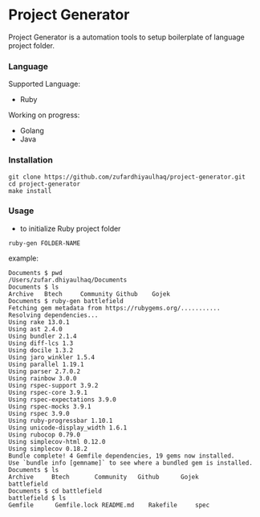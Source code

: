 # Project Generator
Project Generator is a automation tools to setup boilerplate of language project folder.

### Language
Supported Language:
- Ruby

Working on progress:
- Golang
- Java

### Installation
``` 
git clone https://github.com/zufardhiyaulhaq/project-generator.git
cd project-generator
make install
```

### Usage
- to initialize Ruby project folder
```
ruby-gen FOLDER-NAME
```

example:
```
Documents $ pwd
/Users/zufar.dhiyaulhaq/Documents
Documents $ ls
Archive   Btech     Community Github    Gojek
Documents $ ruby-gen battlefield
Fetching gem metadata from https://rubygems.org/...........
Resolving dependencies...
Using rake 13.0.1
Using ast 2.4.0
Using bundler 2.1.4
Using diff-lcs 1.3
Using docile 1.3.2
Using jaro_winkler 1.5.4
Using parallel 1.19.1
Using parser 2.7.0.2
Using rainbow 3.0.0
Using rspec-support 3.9.2
Using rspec-core 3.9.1
Using rspec-expectations 3.9.0
Using rspec-mocks 3.9.1
Using rspec 3.9.0
Using ruby-progressbar 1.10.1
Using unicode-display_width 1.6.1
Using rubocop 0.79.0
Using simplecov-html 0.12.0
Using simplecov 0.18.2
Bundle complete! 4 Gemfile dependencies, 19 gems now installed.
Use `bundle info [gemname]` to see where a bundled gem is installed.
Documents $ ls
Archive     Btech       Community   Github      Gojek       battlefield
Documents $ cd battlefield
battlefield $ ls
Gemfile      Gemfile.lock README.md    Rakefile     spec
```




